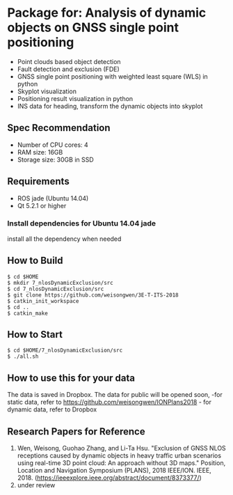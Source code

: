# Package for: Analysis of dynamic objects on GNSS single point positioning

- Point clouds based object detection
- Fault detection and exclusion (FDE)
- GNSS single point positioning with weighted least square (WLS) in python
- Skyplot visualization
- Positioning result visualization in python
- INS data for heading, transform the dynamic objects into skyplot

## Spec Recommendation

- Number of CPU cores: 4
- RAM size: 16GB
- Storage size: 30GB in SSD

## Requirements

- ROS jade (Ubuntu 14.04)
- Qt 5.2.1 or higher

### Install dependencies for Ubuntu 14.04 jade

install all the dependency when needed



## How to Build

```
$ cd $HOME
$ mkdir 7_nlosDynamicExclusion/src
$ cd 7_nlosDynamicExclusion/src
$ git clone https://github.com/weisongwen/3E-T-ITS-2018
$ catkin_init_workspace
$ cd ..
$ catkin_make
```

## How to Start

```
$ cd $HOME/7_nlosDynamicExclusion/src
$ ./all.sh
```

## How to use this for your data

The data is saved in Dropbox. The data for public will be opened soon,
	-for static data, refer to https://github.com/weisongwen/IONPlans2018
	- for dynamic data, refer to Dropbox


## Research Papers for Reference

1. Wen, Weisong, Guohao Zhang, and Li-Ta Hsu. "Exclusion of GNSS NLOS receptions caused by dynamic objects in heavy traffic urban scenarios using real-time 3D point cloud: An approach without 3D maps." Position, Location and Navigation Symposium (PLANS), 2018 IEEE/ION. IEEE, 2018. (https://ieeexplore.ieee.org/abstract/document/8373377/)
2. under review


